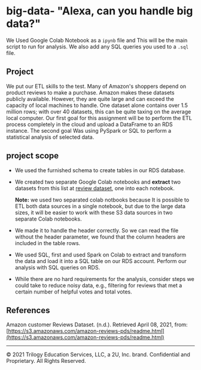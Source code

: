 # big-data- "Alexa, can you handle big data?"


We Used Google Colab Notebook as a `ipynb` file and  This will be the main script to run for analysis. We also  add any SQL queries you used to a `.sql` file.



## Project

We put our ETL skills to the test. Many of Amazon's shoppers depend on product reviews to make a purchase. Amazon makes these datasets publicly available. However, they are quite large and can exceed the capacity of local machines to handle. One dataset alone contains over 1.5 million rows; with over 40 datasets, this can be quite taxing on the average local computer. Our first goal for this assignment will be to perform the ETL process completely in the cloud and upload a DataFrame to an RDS instance. The second goal Was using PySpark or SQL to perform a statistical analysis of selected data.


## project scope


* We used the furnished schema to create tables in our RDS database.

* We created two separate Google Colab notebooks and **extract** two datasets from this list at [review dataset](https://s3.amazonaws.com/amazon-reviews-pds/tsv/index.txt), one into each notebook.

  **Note:** we used two separated colab notbooks because It is possible to ETL both data sources in a single notebook, but due to the large data sizes, it will be easier to work with these S3 data sources in two separate Colab notebooks.

* We made it  to handle the header correctly. So we can read the file without the header parameter, we found that the column headers are included in the table rows.

* We used SQL, first and used Spark on Colab to extract and transform the data and load it into a SQL table on our RDS account. Perform our analysis with SQL queries on RDS.

* While there are no hard requirements for the analysis, consider steps we could take to reduce noisy data, e.g., filtering for reviews that met a certain number of helpful votes and total votes.



## References

Amazon customer Reviews Dataset. (n.d.). Retrieved April 08, 2021, from: [https://s3.amazonaws.com/amazon-reviews-pds/readme.html](https://s3.amazonaws.com/amazon-reviews-pds/readme.html)

- - -

© 2021 Trilogy Education Services, LLC, a 2U, Inc. brand. Confidential and Proprietary. All Rights Reserved.
